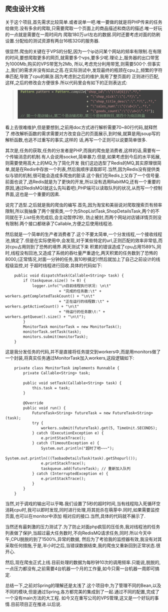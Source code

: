 爬虫设计文档
---
关于这个项目,首先需求比较简单.或者说单一吧.唯一要做的就是将PHP传来的任务给做完.没有多余的爬取,只需要爬取一个页面上的商品描述和商店的描述.唯一好玩的一点就是需要在一周时间内
爬取180万url左右的数据.同时还要考虑对面的防刷设置.分配给的测试资源有两台16核32G的服务器.

很显然.爬虫的关键在于VPS的分配,因为一个ip访问某个网站的频率有限制.在有限的时间,要想爬取更多的网页,就需要多个vps,要多少呢.理论上,服务器的出口带宽为1000Mb,购买的VPS带宽为2Mb,
所以,考虑充分利用带宽,则需要500个.但事实上,我们的需求并没有如此之高.在实际测试中,发现最终的瓶颈在cpu上,频繁的字符串匹配,导致了cpu的飙涨.因为考虑到之后的维护,我用了整页面的
正则进行匹配,这样,之后的修改会方便很多.所以代码里会有如下的正则表达式:

> ![正则表达式](images/2014-08-04-1.png)

看上去很难维护,但是要想到,之前用doc方式进行解析需要70~80行代码,就释然了.修改解析函数的需求需要对方改变自己的页面展示,到时候,就算是用jsoup写的解析函数,也逃不过重写的事实,这样的
话,再写一个正则可以说要简单很多.

其次是,任务的获取,任务的分发者是PHP,而我的爬虫是消费者,这样的话,需要有一个传输消息的机制.有人会说用socket,简单暴力.但是,如果考虑到今后的水平拓展,则需要使用高大上的MQ,为了简化开发
我们这边选型了Redis的MQ,其实原理很简单,就是在Redis中存放一个列表,然后我顺序读取即可.当然,因为Redis没有提供类似与锁的机制,很可能会造成多爬虫的脏读.这个我们在Redis上又存了一个信号量.
前面也说了,选Redis就是为了更快的开发,所以没有选用RabitMQ,还有一个重要的原因,通过RedisMQ(就这么先叫着吧),PHP端可以读取队列的状况,从而写一个控制界面,这也是一个重要的因素.

说完了选型.之后就是我的爬虫的编写.首先,因为淘宝和美丽说对爬取搜索页有频率限制,所以我抽象了两个搜索类,一个为ShopListTask,ShopDetailsTask,两个的不同就在于,List任务完成后,会主动暂停2秒,
防止被封,而两个网站对店铺详情页则没有限制.两个接口都继承了Callable,方便之后使用线程池.

然后就是一个简单的生产者消费者了.这个不要太简单,一个分发线程,一个接收线程池,搞定了.但是在实际使用中,会发现,对于某些特定的url,正则匹配的效率非常低,而对cpu占用则到了恐怖的境界.两天测试下来
积累的错误造成了cpu占用1589%,同时,线程没有回池,又造成了系统的吞吐量严重退化,两天积累的任务数到了恐怖的8000,(正常情况,对面一分钟的任务,我10秒搞定)!然后就加上了自己之前设计的线程级监控,对
于超时线程进行回收.具体的代码如下:

```
    public void dispatchTask(Callable<String> task) {
        if (taskqueue.size() != 0) {
            logger.info("\n目前线程执行状况: \n\t"
                        + "完成的任务数:\t" + workers.getCompletedTaskCount() + "\n\t"
                        + "正在运行的线程数:\t" + workers.getActiveCount() + "\n\t"
                        + "待运行的任务数\t:" + workers.getQueue().size() + "\n\t");
        }
        MonitorTask monitorTask = new MonitorTask();
        monitorTask.setTask(task);
        monitors.submit(monitorTask);
    }
```

这是我分发任务的代码,并不是直接将任务提交到workers中,而是用monitors做了一个封装,将真实任务通过MonitorTask加入workers,这段逻辑如下:

```
    private class MonitorTask implements Runnable {
        private Callable<String> task;

        public void setTask(Callable<String> task) {
            this.task = task;
        }

        @Override
        public void run() {
            FutureTask<String> futureTask = new FutureTask<String>(task);
            try {
                workers.submit(futureTask).get(5, TimeUnit.SECONDS);
            } catch (ExecutionException e) {
                e.printStackTrace();
            } catch (TimeoutException e) {
                System.out.println("超时了吧~~~");
                System.out.println(((TaobaoDetailsTask)task).getShopurl());
                e.printStackTrace();
                taskqueue.add(futureTask); // 重新加入队列
            } catch (InterruptedException e) {
                e.printStackTrace();
            }
        }
    }
```

当然,对于调戏的输出可以乎略.我们设置了5秒的超时时间,当有线程陷入死循环空消耗cpu时,我可以即时发现,同时进行处理,将其扼杀在萌芽中.同时,如果需要监控页面,也可以在monitor中添加
相对应的接口.当然,具体的代码就不展示了.

当然还有最刺激的压力测试了.为了防止对面php疯狂的压任务,我对线程池的任务列表做了保护,当超过最大任务数时,不向RedisMQ请求任务,同时.所以今天中午,CPU脱脱的到了1500%,异常的数据,
然后为了考验我的监控器有效,我没有对其采取任何措施,于是,半小时之后,当错误数据结束,我的爬虫又重新回到正常状态.很开心.

然后,现在爬虫正式上线.目前处理的数据为每秒钟10次的调用频率.只能说,脱脱的,一点压力都没有,之前需要4台机器一个月的工作量,如今只需一台机器一周即可搞定.

总结一下,之前对Spring的理解还是太浅了.这个项目中,为了管理不同的Bean,以及不同的模块,但是通过Spring,各方都完美的集成到了一起.通过不同的配置,完成了一个没有main方法的大工程.
如今又在重写公司的VPS管理,这又是一个好玩的事情.目前项目正在推进.以后说.
